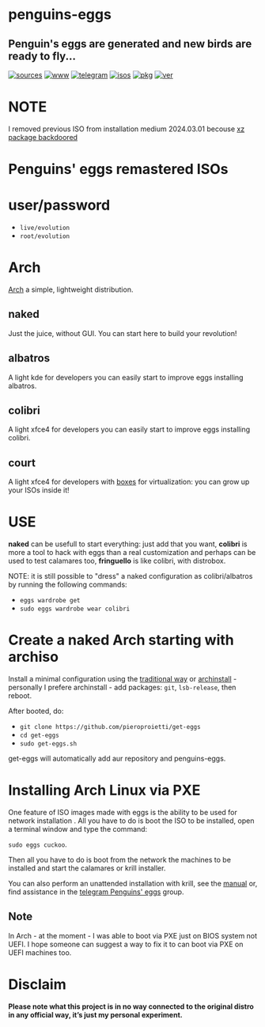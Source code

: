 penguins-eggs
=============

## Penguin&#39;s eggs are generated and new birds are ready to fly...
[![sources](https://img.shields.io/badge/github-sources-cyan)](https://github.com/pieroproietti/penguins-eggs)
[![www](https://img.shields.io/badge/www-blog-cyan)](https://penguins-eggs.net)
[![telegram](https://img.shields.io/badge/telegram-group-cyan)](https://t.me/penguins_eggs)
[![isos](https://img.shields.io/badge/images-ISO-blue)](https://sourceforge.net/projects/penguins-eggs/files/ISOS)
[![pkg](https://img.shields.io/badge/packages-bin-blue)](https://sourceforge.net/projects/penguins-eggs/files/Packages)
[![ver](https://img.shields.io/npm/v/penguins-eggs.svg)](https://npmjs.org/package/penguins-eggs)


# NOTE
I removed previous ISO from installation medium 2024.03.01 becouse [xz package backdoored](https://archlinux.org/news/the-xz-package-has-been-backdoored/)


# Penguins' eggs remastered ISOs

# user/password
* ```live/evolution```
* ```root/evolution```

# Arch

[Arch](https://archlinux.org/) a simple, lightweight distribution.

## **naked**
Just the juice, without GUI. You can start here to build your revolution!

## **albatros**
A light kde for developers you can easily start to improve eggs installing albatros.

##  **colibri**
A light xfce4 for developers you can easily start to improve eggs installing colibri.

##  **court**
A light xfce4 for developers with [boxes](https://help.gnome.org/users/gnome-boxes/stable/) for virtualization: you can grow up your ISOs inside it!


# USE

**naked** can be usefull to start everything: just add that you want, **colibri** is more a tool to hack with eggs than a real customization and perhaps can be used to test calamares too, **fringuello** is like colibri, with distrobox.

NOTE: it is still possible to "dress" a naked configuration as colibri/albatros by running the following commands:

* ```eggs wardrobe get```
* ```sudo eggs wardrobe wear colibri```

# Create a naked Arch starting with archiso
Install a minimal configuration using the [traditional way](https://wiki.archlinux.org/title/installation_guide) or [archinstall](https://wiki.archlinux.org/title/archinstall) - personally I prefere archinstall - add packages: `git`, `lsb-release`, then reboot. 

After booted, do:

* `git clone https://github.com/pieroproietti/get-eggs`
* `cd get-eggs`
* `sudo get-eggs.sh`

get-eggs will automatically add aur repository and penguins-eggs. 

# Installing Arch Linux via PXE

One feature of ISO images made with eggs is the ability to be used for network installation . All you have to do is boot the ISO to be installed, open a terminal window and type the command: 

```sudo eggs cuckoo```.

Then all you have to do is boot from the network the machines to be installed and start the calamares or krill installer.

You can also perform an unattended installation with krill, see the [manual](https://penguins-eggs.net/docs/Tutorial/english) or, find assistance in the [telegram Penguins' eggs](https://t.me/penguins_eggs) group.

## Note
In Arch - at the moment - I was able to boot via PXE just on BIOS system not UEFI. I hope someone can suggest a way to fix it to can boot via PXE on UEFI machines too.

# Disclaim

__Please note what this project is in no way connected to the original distro in any official way, it’s just my personal experiment.__

